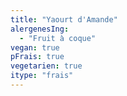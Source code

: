 ```yaml
---
title: "Yaourt d'Amande"
alergenesIng:
  - "Fruit à coque"
vegan: true
pFrais: true
vegetarien: true
itype: "frais"
---
```

